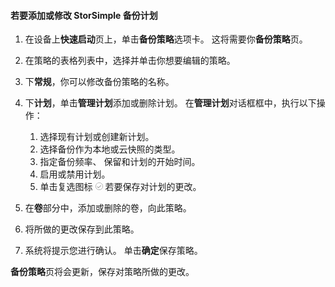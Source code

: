 
<!--author=SharS last changed: 9/15/15-->

#### <a name="to-add-or-modify-a-storsimple-backup-schedule"></a>若要添加或修改 StorSimple 备份计划
1. 在设备上**快速启动**页上，单击**备份策略**选项卡。 这将需要你**备份策略**页。
2. 在策略的表格列表中，选择并单击你想要编辑的策略。
3. 下**常规**，你可以修改备份策略的名称。
4. 下**计划**，单击**管理计划**添加或删除计划。 在**管理计划**对话框框中，执行以下操作：
   
   1. 选择现有计划或创建新计划。
   2. 选择备份作为本地或云快照的类型。
   3. 指定备份频率、 保留和计划的开始时间。
   4. 启用或禁用计划。
   5. 单击复选图标 ![选中图标](./media/storsimple-add-modify-backup-schedule/HCS_CheckIcon-include.png) 若要保存对计划的更改。
5. 在**卷**部分中，添加或删除的卷，向此策略。
6. 将所做的更改保存到此策略。
7. 系统将提示您进行确认。 单击**确定**保存策略。

**备份策略**页将会更新，保存对策略所做的更改。

